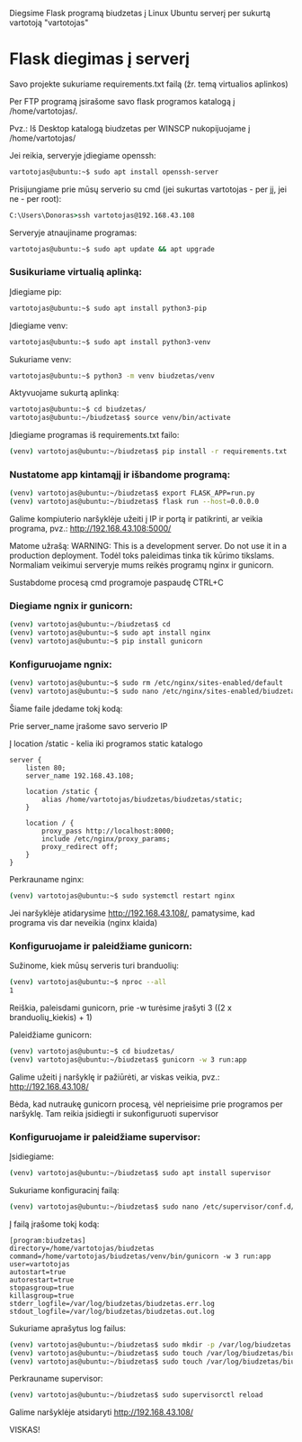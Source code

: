 Diegsime Flask programą biudzetas į Linux Ubuntu serverį per sukurtą vartotoją "vartotojas"

# Flask diegimas į serverį

Savo projekte sukuriame requirements.txt failą (žr. temą virtualios aplinkos)

Per FTP programą įsirašome savo flask programos katalogą į /home/vartotojas/.

Pvz.:
Iš Desktop katalogą biudzetas per WINSCP nukopijuojame į /home/vartotojas/

Jei reikia, serveryje įdiegiame openssh:
```bash
vartotojas@ubuntu:~$ sudo apt install openssh-server
```

Prisijungiame prie mūsų serverio su cmd (jei sukurtas vartotojas - per jį, jei ne - per root):
```cmd
C:\Users\Donoras>ssh vartotojas@192.168.43.108
```

Serveryje atnaujiname programas:
```bash
vartotojas@ubuntu:~$ sudo apt update && apt upgrade  
```

### Susikuriame virtualią aplinką:

Įdiegiame pip:
```bash
vartotojas@ubuntu:~$ sudo apt install python3-pip
```
Įdiegiame venv:
```bash
vartotojas@ubuntu:~$ sudo apt install python3-venv
```
Sukuriame venv:
```bash
vartotojas@ubuntu:~$ python3 -m venv biudzetas/venv
```
Aktyvuojame sukurtą aplinką:
```bash
vartotojas@ubuntu:~$ cd biudzetas/
vartotojas@ubuntu:~/biudzetas$ source venv/bin/activate
```
Įdiegiame programas iš requirements.txt failo:
```bash
(venv) vartotojas@ubuntu:~/biudzetas$ pip install -r requirements.txt
```

### Nustatome app kintamąjį ir išbandome programą:

```bash
(venv) vartotojas@ubuntu:~/biudzetas$ export FLASK_APP=run.py
(venv) vartotojas@ubuntu:~/biudzetas$ flask run --host=0.0.0.0
```

Galime kompiuterio naršyklėje užeiti į IP ir portą ir patikrinti, ar veikia programa, pvz.:
http://192.168.43.108:5000/

Matome užrašą:
WARNING: This is a development server. Do not use it in a production deployment.
Todėl toks paleidimas tinka tik kūrimo tikslams. Normaliam veikimui serveryje mums reikės programų nginx ir gunicorn.

Sustabdome procesą cmd programoje paspaudę CTRL+C

### Diegiame ngnix ir gunicorn:
```bash
(venv) vartotojas@ubuntu:~/biudzetas$ cd
(venv) vartotojas@ubuntu:~$ sudo apt install nginx
(venv) vartotojas@ubuntu:~$ pip install gunicorn
```

### Konfiguruojame ngnix:
```bash
(venv) vartotojas@ubuntu:~$ sudo rm /etc/nginx/sites-enabled/default
(venv) vartotojas@ubuntu:~$ sudo nano /etc/nginx/sites-enabled/biudzetas
```

Šiame faile įdedame tokį kodą:

Prie server_name įrašome savo serverio IP

Į location /static - kelia iki programos static katalogo

```
server {
    listen 80;
    server_name 192.168.43.108;

    location /static {
        alias /home/vartotojas/biudzetas/biudzetas/static;
    }

    location / {
        proxy_pass http://localhost:8000;
        include /etc/nginx/proxy_params;
        proxy_redirect off;
    }
}

```

Perkrauname nginx:
```bash
(venv) vartotojas@ubuntu:~$ sudo systemctl restart nginx
```

Jei naršyklėje atidarysime http://192.168.43.108/, pamatysime, kad programa vis dar neveikia (nginx klaida)

### Konfiguruojame ir paleidžiame gunicorn:
Sužinome, kiek mūsų serveris turi branduolių:
```bash
(venv) vartotojas@ubuntu:~$ nproc --all
1
```
Reiškia, paleisdami gunicorn, prie -w turėsime įrašyti 3 ((2 x branduolių_kiekis) + 1)

Paleidžiame gunicorn:
```bash
(venv) vartotojas@ubuntu:~$ cd biudzetas/
(venv) vartotojas@ubuntu:~/biudzetas$ gunicorn -w 3 run:app
```

Galime užeiti į naršyklę ir pažiūrėti, ar viskas veikia, pvz.: http://192.168.43.108/

Bėda, kad nutraukę gunicorn procesą, vėl neprieisime prie programos per naršyklę. Tam reikia įsidiegti ir sukonfiguruoti supervisor

### Konfiguruojame ir paleidžiame supervisor:
Įsidiegiame:
```bash
(venv) vartotojas@ubuntu:~/biudzetas$ sudo apt install supervisor
```
Sukuriame konfiguracinį failą:
```bash
(venv) vartotojas@ubuntu:~/biudzetas$ sudo nano /etc/supervisor/conf.d/biudzetas.conf 
```
Į failą įrašome tokį kodą:
```
[program:biudzetas]                                                     directory=/home/vartotojas/biudzetas
command=/home/vartotojas/biudzetas/venv/bin/gunicorn -w 3 run:app
user=vartotojas
autostart=true
autorestart=true
stopasgroup=true
killasgroup=true
stderr_logfile=/var/log/biudzetas/biudzetas.err.log
stdout_logfile=/var/log/biudzetas/biudzetas.out.log
```

Sukuriame aprašytus log failus:
```bash
(venv) vartotojas@ubuntu:~/biudzetas$ sudo mkdir -p /var/log/biudzetas
(venv) vartotojas@ubuntu:~/biudzetas$ sudo touch /var/log/biudzetas/biudzetas.err.log
(venv) vartotojas@ubuntu:~/biudzetas$ sudo touch /var/log/biudzetas/biudzetas.out.log
```

Perkrauname supervisor:
```bash
(venv) vartotojas@ubuntu:~/biudzetas$ sudo supervisorctl reload
```

Galime naršyklėje atsidaryti http://192.168.43.108/

VISKAS!